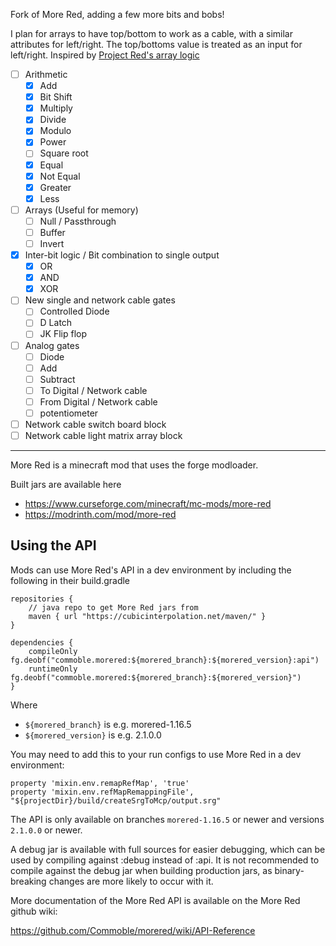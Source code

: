 Fork of More Red, adding a few more bits and bobs!

I plan for arrays to have top/bottom to work as a cable, with a similar attributes for left/right.  The top/bottoms value is treated as an input for left/right.  Inspired by [Project Red's array logic](https://projectredwiki.com/wiki/Invert_Cell)

- [ ] Arithmetic 
	- [x] Add 
	- [x] Bit Shift 
	- [x] Multiply 
	- [x] Divide 
	- [x] Modulo 
	- [x] Power 
	- [ ] Square root 
	- [x] Equal 
	- [x] Not Equal 
	- [x] Greater 
	- [x] Less 
- [ ] Arrays (Useful for memory) 
	- [ ] Null / Passthrough 
	- [ ] Buffer 
	- [ ] Invert 
 - [x] Inter-bit logic / Bit combination to single output 
	- [x] OR 
	- [x] AND 
	- [x] XOR 
- [ ] New single and network cable gates 
	- [ ] Controlled Diode 
	- [ ] D Latch 
	- [ ] JK Flip flop 
- [ ] Analog gates 
	- [ ] Diode 
	- [ ] Add 
	- [ ] Subtract 
	- [ ] To Digital / Network cable 
	- [ ] From Digital / Network cable 
	- [ ] potentiometer 
- [ ] Network cable switch board block 
- [ ] Network cable light matrix array block 

---

More Red is a minecraft mod that uses the forge modloader.

Built jars are available here

* https://www.curseforge.com/minecraft/mc-mods/more-red
* https://modrinth.com/mod/more-red

## Using the API

Mods can use More Red's API in a dev environment by including the following in their build.gradle

```
repositories {
	// java repo to get More Red jars from
	maven { url "https://cubicinterpolation.net/maven/" }
}

dependencies {
	compileOnly fg.deobf("commoble.morered:${morered_branch}:${morered_version}:api")
	runtimeOnly fg.deobf("commoble.morered:${morered_branch}:${morered_version}")
}
```

Where
* `${morered_branch}` is e.g. morered-1.16.5
* `${morered_version}` is e.g. 2.1.0.0

You may need to add this to your run configs to use More Red in a dev environment:

```
property 'mixin.env.remapRefMap', 'true'
property 'mixin.env.refMapRemappingFile', "${projectDir}/build/createSrgToMcp/output.srg"
```

The API is only available on branches `morered-1.16.5` or newer and versions `2.1.0.0` or newer.

A debug jar is available with full sources for easier debugging, which can be used by compiling against :debug instead of :api. It is not recommended to compile against the debug jar when building production jars, as binary-breaking changes are more likely to occur with it.

More documentation of the More Red API is available on the More Red github wiki:

https://github.com/Commoble/morered/wiki/API-Reference
